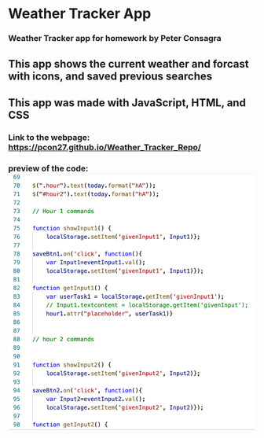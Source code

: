 # Weather Tracker App
### Weather Tracker app for homework by Peter Consagra

## This app shows the current weather and forcast with icons, and saved previous searches

## This app was made with JavaScript, HTML, and CSS

### Link to the webpage: https://pcon27.github.io/Weather_Tracker_Repo/

### preview of the code: ![alt text](https://github.com/Pcon27/Daily_Planner_Repo/blob/eb848847dacda5cde2ed8f76d2b6dee956ed7a7c/Screen%20Shot%202021-07-01%20at%2011.40.11%20PM.png)

